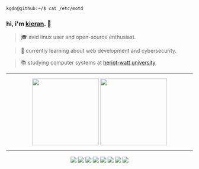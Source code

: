 ```bash
kgdn@github:~/$ cat /etc/motd
```

### hi, i'm [kieran](https://kgdn.xyz). 👋

> 🎓️ avid linux user and open-source enthusiast.

> 🌱️ currently learning about web development and cybersecurity.

> 📚️ studying computer systems at [heriot-watt university](https://www.hw.ac.uk/).

<hr>

<div align="center">
  <img height=180 align="center" src="https://github-readme-stats.vercel.app/api?username=kgdn&rank_icon=github&show_icons=true&theme=dark" />
  <img height=180 align="center" src="https://github-readme-stats.vercel.app/api/top-langs/?username=kgdn&layout=compact&hide=html,css&theme=dark" />
</a>
</div>

<hr>

<div align="center">
  <img align="center" src="https://img.shields.io/badge/Linux-FCC624?style=for-the-badge&logo=linux&logoColor=black" />
  <img align="center" src="https://img.shields.io/badge/Fedora-51A2DA?style=for-the-badge&logo=fedora&logoColor=white" />
  <img align="center" src="https://img.shields.io/badge/Debian-A81D33?style=for-the-badge&logo=debian&logoColor=white" />
  <img align="center" src="https://img.shields.io/badge/Bash-000000?style=for-the-badge&logo=gnu-bash&logoColor=white" />
  <img align="center" src="https://img.shields.io/badge/Python-3776AB?style=for-the-badge&logo=python&logoColor=white" />
  <img align="center" src="https://img.shields.io/badge/JavaScript-323330?style=for-the-badge&logo=javascript&logoColor=F7DF1E" />
  <img align="center" src="https://img.shields.io/badge/Flask-44aec1?style=for-the-badge&logo=flask&logoColor=white" />
  <img align="center" src="https://img.shields.io/badge/React-20232A?style=for-the-badge&logo=react&logoColor=61DAFB" />
</div>